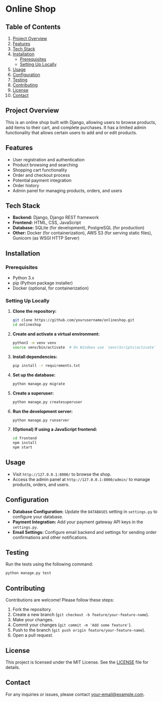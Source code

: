 # Online Shop

## Table of Contents

1. [Project Overview](#project-overview)
2. [Features](#features)
3. [Tech Stack](#tech-stack)
4. [Installation](#installation)
    - [Prerequisites](#prerequisites)
    - [Setting Up Locally](#setting-up-locally)
5. [Usage](#usage)
6. [Configuration](#configuration)
7. [Testing](#testing)
8. [Contributing](#contributing)
9. [License](#license)
10. [Contact](#contact)

## Project Overview

This is an online shop built with Django, allowing users to browse products, add items to their cart, and complete purchases. It has a limited admin functionality that allows certain users to add and or edit products.

## Features

- User registration and authentication
- Product browsing and searching
- Shopping cart functionality
- Order and checkout process
- Potential payment integration
- Order history
- Admin panel for managing products, orders, and users

## Tech Stack

- **Backend:** Django, Django REST framework
- **Frontend:** HTML, CSS, JavaScript
- **Database:** SQLite (for development), PostgreSQL (for production)
- **Other:** Docker (for containerization), AWS S3 (for serving static files), Gunicorn (as WSGI HTTP Server)

## Installation

### Prerequisites

- Python 3.x
- pip (Python package installer)
- Docker (optional, for containerization)

### Setting Up Locally

1. **Clone the repository:**

    ```bash
    git clone https://github.com/yourusername/onlineshop.git
    cd onlineshop
    ```

2. **Create and activate a virtual environment:**

    ```bash
    python3 -m venv venv
    source venv/bin/activate  # On Windows use `venv\Scripts\activate`
    ```

3. **Install dependencies:**

    ```bash
    pip install -r requirements.txt
    ```

4. **Set up the database:**

    ```bash
    python manage.py migrate
    ```

5. **Create a superuser:**

    ```bash
    python manage.py createsuperuser
    ```

6. **Run the development server:**

    ```bash
    python manage.py runserver
    ```

7. **(Optional) If using a JavaScript frontend:**

    ```bash
    cd frontend
    npm install
    npm start
    ```

## Usage

- Visit `http://127.0.0.1:8000/` to browse the shop.
- Access the admin panel at `http://127.0.0.1:8000/admin/` to manage products, orders, and users.

## Configuration

- **Database Configuration:** Update the `DATABASES` setting in `settings.py` to configure your database.
- **Payment Integration:** Add your payment gateway API keys in the `settings.py`.
- **Email Settings:** Configure email backend and settings for sending order confirmations and other notifications.

## Testing

Run the tests using the following command:

```bash
python manage.py test
```

## Contributing

Contributions are welcome! Please follow these steps:

1. Fork the repository.
2. Create a new branch (`git checkout -b feature/your-feature-name`).
3. Make your changes.
4. Commit your changes (`git commit -m 'Add some feature'`).
5. Push to the branch (`git push origin feature/your-feature-name`).
6. Open a pull request.

## License

This project is licensed under the MIT License. See the [LICENSE](LICENSE) file for details.

## Contact

For any inquiries or issues, please contact [your-email@example.com](mailto:your-email@example.com).

